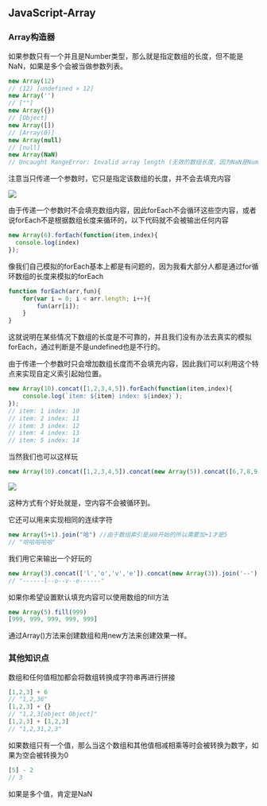 ## JavaScript-Array

### Array构造器

如果参数只有一个并且是Number类型，那么就是指定数组的长度，但不能是NaN，如果是多个会被当做参数列表。

```javascript
new Array(12)
// (12) [undefined × 12]
new Array('')
// [""]
new Array({})
// [Object]
new Array([])
// [Array(0)]
new Array(null)
// [null]
new Array(NaN)
// Uncaught RangeError: Invalid array length (无效的数组长度，因为NaN是Number类型，但又不是一个具体的数字因此报错)
```

注意当只传递一个参数时，它只是指定该数组的长度，并不会去填充内容

![](http://images2015.cnblogs.com/blog/857662/201705/857662-20170524181507919-656458127.png)

由于传递一个参数时不会填充数组内容，因此forEach不会循环这些空内容，或者说forEach不是根据数组长度来循环的，以下代码就不会被输出任何内容

```javascript
new Array(6).forEach(function(item,index){
  console.log(index)
});
```

像我们自己模拟的forEach基本上都是有问题的，因为我看大部分人都是通过for循环数组的长度来模拟的forEach

```javascript
function forEach(arr,fun){
	for(var i = 0; i < arr.length; i++){
        fun(arr[i]);
    }
}
```

这就说明在某些情况下数组的长度是不可靠的，并且我们没有办法去真实的模拟forEach，通过判断是不是undefined也是不行的。

由于传递一个参数时只会增加数组长度而不会填充内容，因此我们可以利用这个特点来实现自定义索引起始位置。

```javascript
new Array(10).concat([1,2,3,4,5]).forEach(function(item,index){
	console.log(`item: ${item} index: ${index}`);
});
// item: 1 index: 10
// item: 2 index: 11
// item: 3 index: 12
// item: 4 index: 13
// item: 5 index: 14
```

当然我们也可以这样玩

```javascript
new Array(10).concat([1,2,3,4,5]).concat(new Array(5)).concat([6,7,8,9,10])
```

![](http://images2015.cnblogs.com/blog/857662/201705/857662-20170524181541200-1502618076.png)

这种方式有个好处就是，空内容不会被循环到。

它还可以用来实现相同的连续字符

```javascript
new Array(5+1).join("哈") //由于数组索引是从0开始的所以需要加+1才是5
// "哈哈哈哈哈"
```

我们用它来输出一个好玩的

```javascript
new Array(3).concat(['l','o','v','e']).concat(new Array(3)).join('--')
// "------l--o--v--e------"
```

如果你希望设置默认填充内容可以使用数组的fill方法

```javascript
new Array(5).fill(999)
[999, 999, 999, 999, 999]
```

通过Array()方法来创建数组和用new方法来创建效果一样。

### 其他知识点

数组和任何值相加都会将数组转换成字符串再进行拼接

```javascript
[1,2,3] + 6
// "1,2,36"
[1,2,3] + {}
// "1,2,3[object Object]"
[1,2,3] + [1,2,3]
// "1,2,31,2,3"
```

如果数组只有一个值，那么当这个数组和其他值相减相乘等时会被转换为数字，如果为空会被转换为0

```javascript
[5] - 2
// 3
```

如果是多个值，肯定是NaN









